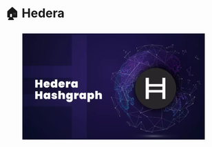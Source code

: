 # 🏠 Hedera

<figure><img src="../../../../.gitbook/assets/ezgif.com-gif-maker-2-1160x675.webp" alt=""><figcaption></figcaption></figure>
